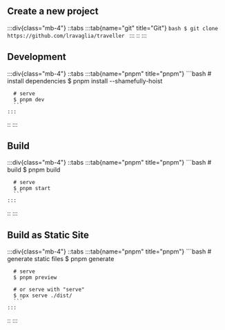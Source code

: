## Create a new project
:::div{class="mb-4"}
  ::tabs
    :::tab{name="git" title="Git"}
      ```bash
      $ git clone https://github.com/lravaglia/traveller
      ```
    :::
  ::
:::

## Development
:::div{class="mb-4"}
  ::tabs
    :::tab{name="pnpm" title="pnpm"}
      ```bash
      # install dependencies
      $ pnpm install --shamefully-hoist

      # serve
      $ pnpm dev
      ```
    :::
  ::
:::

## Build
:::div{class="mb-4"}
  ::tabs
    :::tab{name="pnpm" title="pnpm"}
      ```bash
      # build
      $ pnpm build

      # serve
      $ pnpm start
      ```
    :::
  ::
:::

## Build as Static Site
:::div{class="mb-4"}
  ::tabs
    :::tab{name="pnpm" title="pnpm"}
      ```bash
      # generate static files
      $ pnpm generate

      # serve
      $ pnpm preview

      # or serve with "serve"
      $ npx serve ./dist/
      ```
    :::
  ::
:::